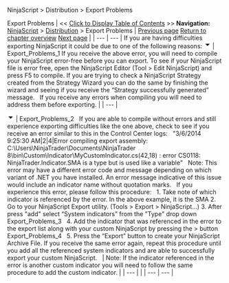 ﻿
NinjaScript \> Distribution \> Export Problems

Export Problems
| \<\< [Click to Display Table of Contents](export_problems.md) \>\> **Navigation:**     [NinjaScript](ninjascript.md) \> [Distribution](distribution.md) \> Export Problems | [Previous page](remove-ninjascript-assembly.md) [Return to chapter overview](distribution.md) [Next page](protection_dll_security.md) |
| --- | --- |
If you are having difficulties exporting NinjaScript it could be due to one of the following reasons:
![tog_minus](tog_minus.gif)
| Export_Problems_1 If you receive the above error, you will need to compile your NinjaScript error\-free before you can export. To see if your NinjaScript file is error free, open the NinjaScript Editor (Tool \> Edit NinjaScript) and press F5 to compile. If you are trying to check a NinjaScript Strategy created from the Strategy Wizard you can do the same by finishing the wizard and seeing if you receive the “Strategy successfully generated” message.   If you receive any errors when compiling you will need to address them before exporting. |
| --- |

![tog_minus](tog_minus.gif)
| Export_Problems_2   If you are able to compile without errors and still experience exporting difficulties like the one above, check to see if you receive an error similar to this in the Control Center logs:   "3/6/2014 9:25:30 AM\|2\|4\|Error compiling export assembly: C:\\Users\\NinjaTrader\\Documents\\NinjaTrader 8\\bin\\Custom\\Indicator\\MyCustomIndicator.cs(42,18\) : error CS0118: NinjaTrader.Indicator.SMA is a type but is used like a variable"   Note: This error may have a different error code and message depending on which variant of .NET you have installed. An error message indicative of this issue would include an indicator name without quotation marks.   If you experience this error, please follow this procedure:   1\. Take note of which indicator is referenced by the error. In the above example, it is the SMA 2\. Go to your NinjaScript Export utility. (Tools \> Export \> NinjaScript...) 3\. After press "add" select “System indicators” from the "Type" drop down   Export_Problems_3   4\. Add the indicator that was referenced in the error to the export list along with your custom NinjaScript by pressing the \> button   Export_Problems_4   5\. Press the “Export” button to create your NinjaScript Archive File. If you receive the same error again, repeat this procedure until you add all the referenced system indicators and are able to successfully export your custom NinjaScript.      | Note: If the indicator referenced in the error is another custom indicator you will need to follow the same procedure to add the custom indicator. | | --- | |
| --- | --- |
